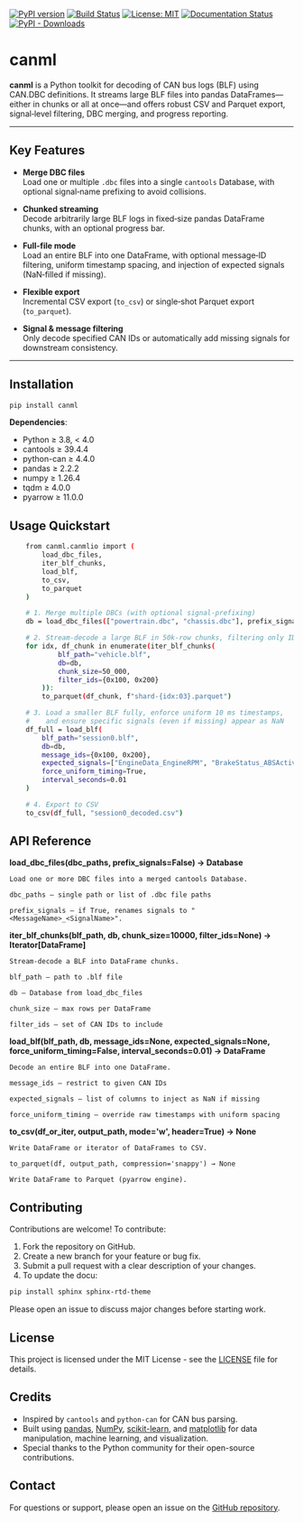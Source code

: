 <!-- Top‐level Badges -->
[![PyPI version](https://img.shields.io/pypi/v/canml.svg)](https://pypi.org/project/canml/)
[![Build Status](https://github.com/cosminmemetea/canml/actions/workflows/ci.yml/badge.svg)](https://github.com/cosminmemetea/canml/actions)
[![License: MIT](https://img.shields.io/badge/License-MIT-blue.svg)](LICENSE)
[![Documentation Status](https://readthedocs.org/projects/canml/badge/?version=latest)](https://canml.readthedocs.io/)
[![PyPI - Downloads](https://img.shields.io/pypi/dm/canml?style=flat-square)](https://pypistats.org/packages/canml)

# canml 

**canml** is a Python toolkit for decoding of CAN bus logs (BLF) using CAN.DBC definitions. It streams large BLF files into pandas DataFrames—either in chunks or all at once—and offers robust CSV and Parquet export, signal‐level filtering, DBC merging, and progress reporting.

---

## Key Features

- **Merge DBC files**  
  Load one or multiple `.dbc` files into a single `cantools` Database, with optional signal‐name prefixing to avoid collisions.

- **Chunked streaming**  
  Decode arbitrarily large BLF logs in fixed‐size pandas DataFrame chunks, with an optional progress bar.

- **Full‐file mode**  
  Load an entire BLF into one DataFrame, with optional message‐ID filtering, uniform timestamp spacing, and injection of expected signals (NaN‐filled if missing).

- **Flexible export**  
  Incremental CSV export (`to_csv`) or single‐shot Parquet export (`to_parquet`).

- **Signal & message filtering**  
  Only decode specified CAN IDs or automatically add missing signals for downstream consistency.

---

## Installation

```bash
pip install canml
```

**Dependencies**:

- Python ≥ 3.8, < 4.0
- cantools ≥ 39.4.4
- python-can ≥ 4.4.0
- pandas ≥ 2.2.2
- numpy ≥ 1.26.4
- tqdm ≥ 4.0.0
- pyarrow ≥ 11.0.0

## Usage Quickstart

```bash
    from canml.canmlio import (
        load_dbc_files,
        iter_blf_chunks,
        load_blf,
        to_csv,
        to_parquet
    )

    # 1. Merge multiple DBCs (with optional signal‐prefixing)
    db = load_dbc_files(["powertrain.dbc", "chassis.dbc"], prefix_signals=True)

    # 2. Stream‐decode a large BLF in 50k‐row chunks, filtering only IDs 0x100 & 0x200
    for idx, df_chunk in enumerate(iter_blf_chunks(
            blf_path="vehicle.blf",
            db=db,
            chunk_size=50_000,
            filter_ids={0x100, 0x200}
        )):
        to_parquet(df_chunk, f"shard-{idx:03}.parquet")

    # 3. Load a smaller BLF fully, enforce uniform 10 ms timestamps,
    #    and ensure specific signals (even if missing) appear as NaN
    df_full = load_blf(
        blf_path="session0.blf",
        db=db,
        message_ids={0x100, 0x200},
        expected_signals=["EngineData_EngineRPM", "BrakeStatus_ABSActive"],
        force_uniform_timing=True,
        interval_seconds=0.01
    )

    # 4. Export to CSV
    to_csv(df_full, "session0_decoded.csv")

```

## API Reference

**load_dbc_files(dbc_paths, prefix_signals=False) → Database**
      
    Load one or more DBC files into a merged cantools Database.

    dbc_paths – single path or list of .dbc file paths

    prefix_signals – if True, renames signals to "<MessageName>_<SignalName>".

**iter_blf_chunks(blf_path, db, chunk_size=10000, filter_ids=None) → Iterator[DataFrame]**

    Stream‐decode a BLF into DataFrame chunks.

    blf_path – path to .blf file

    db – Database from load_dbc_files

    chunk_size – max rows per DataFrame

    filter_ids – set of CAN IDs to include

**load_blf(blf_path, db, message_ids=None, expected_signals=None, force_uniform_timing=False, interval_seconds=0.01) → DataFrame**

    Decode an entire BLF into one DataFrame.

    message_ids – restrict to given CAN IDs

    expected_signals – list of columns to inject as NaN if missing

    force_uniform_timing – override raw timestamps with uniform spacing

**to_csv(df_or_iter, output_path, mode='w', header=True) → None**

    Write DataFrame or iterator of DataFrames to CSV.

    to_parquet(df, output_path, compression='snappy') → None
    
    Write DataFrame to Parquet (pyarrow engine).


## Contributing

Contributions are welcome! To contribute:

1. Fork the repository on GitHub.
2. Create a new branch for your feature or bug fix.
3. Submit a pull request with a clear description of your changes.
4. To update the docu:
 
 ```bash
pip install sphinx sphinx-rtd-theme
```

Please open an issue to discuss major changes before starting work.

## License

This project is licensed under the MIT License - see the [LICENSE](LICENSE) file for details.

## Credits

- Inspired by `cantools` and `python-can` for CAN bus parsing.
- Built using [pandas](https://pandas.pydata.org/), [NumPy](https://numpy.org/), [scikit-learn](https://scikit-learn.org/stable/), and [matplotlib](https://matplotlib.org/) for data manipulation, machine learning, and visualization.
- Special thanks to the Python community for their open-source contributions.

## Contact

For questions or support, please open an issue on the [GitHub repository](https://github.com/cosminmemetea/canml).